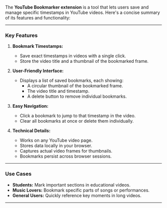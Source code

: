 The **YouTube Bookmarker extension** is a tool that lets users save and manage specific timestamps in YouTube videos. Here's a concise summary of its features and functionality:

---

### **Key Features**
1. **Bookmark Timestamps:**
   - Save exact timestamps in videos with a single click.
   - Store the video title and a thumbnail of the bookmarked frame.

2. **User-Friendly Interface:**
   - Displays a list of saved bookmarks, each showing:
     - A circular thumbnail of the bookmarked frame.
     - The video title and timestamp.
     - A delete button to remove individual bookmarks.

3. **Easy Navigation:**
   - Click a bookmark to jump to that timestamp in the video.
   - Clear all bookmarks at once or delete them individually.

4. **Technical Details:**
   - Works on any YouTube video page.
   - Stores data locally in your browser.
   - Captures actual video frames for thumbnails.
   - Bookmarks persist across browser sessions.

---

### **Use Cases**
- **Students:** Mark important sections in educational videos.
- **Music Lovers:** Bookmark specific parts of songs or performances.
- **General Users:** Quickly reference key moments in long videos.

---
